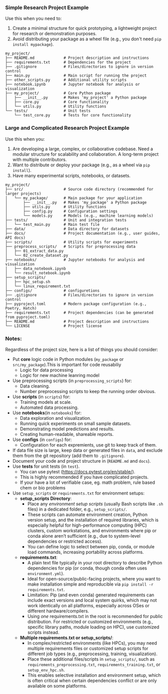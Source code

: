 ### Simple Research Project Example
Use this when you need to:
1. Create a minimal structure for quick prototyping, a lightweight project for research or demonstration purposes.
2. Avoid distributing your package as a wheel file (e.g., you don't need `pip install mypackage`).

```
my_project/
├── README.md             # Project description and instructions
├── requirements.txt      # Dependencies for the project
├── .gitignore            # Files/directories to ignore in version control
├── main.py               # Main script for running the project
├── other_scripts.py      # Additional utility scripts
├── notebook.ipynb        # Jupyter notebook for analysis or visualization
├── my_project/           # Core Python package
│   ├── __init__.py       # Makes 'my_project' a Python package
│   ├── core.py           # Core functionality
│   └── utils.py          # Utility functions
└── tests/                # Unit tests
    └── test_core.py      # Tests for core functionality
```

### Large and Complicated Research Project Example
Use this when you:
1. Are developing a large, complex, or collaborative codebase. Need a modular structure for scalability and collaboration. A long-term project with multiple contributors.
2. Want to distribute or deploy your package (e.g., as a wheel via `pip install`).
3. Have many experimental scripts, notebooks, or datasets.

```
my_project/
├── src/                  # Source code directory (recommended for larger projects)
│   └── my_package/       # Main package for your application
│       ├── __init__.py   # Makes 'my_package' a Python package
│       ├── utils.py      # Utility functions
│       ├── config.py     # Configuration settings
│       └── models.py     # Models (e.g., machine learning models)
├── tests/                # Unit and integration tests
│   └── test_main.py      # Main test file
├── data/                 # Data directory for datasets
├── docs/                 # Project documentation (e.g., user guides, API docs)
├── scripts/              # Utility scripts for experiments
├── preprocess_scripts/   # Scripts for preprocessing data
│   ├── 01_extract_data.py
│   └── 02_create_dataset.py
├── notebooks/            # Jupyter notebooks for analysis and visualization
│   ├── data_notebook.ipynb
│   └── result_notebook.ipynb
├── setup_scripts/
│   ├── hpc_setup.sh
│   └── linux_requirement.txt
├── configs/              # configuretions
├── .gitignore            # Files/directories to ignore in version control
├── pyproject.toml        # Modern package configuration (e.g., Poetry, Hatch)
├── requirements.txt      # Project dependencies (can be generated from pyproject.toml)
├── README.md             # Project description and instructions
└── LICENSE               # Project license
```

### Notes:
Regardless of the project size, here is a list of things you should consider:

- Put **core** logic code in Python modules (`my_package` or `src/my_package`).This is important for code reusabiliy
  - Logic for data processing
  - Logic for new machine leanring model
- Use preprocessing scripts (in `preprocessing_scripts`) for:
  - Data cleaning.
  - Number preprocessing scripts to keep the running order obvious.
- Use **scripts** (in `scripts`) for:
  - Training models at scale.
  - Automated data processing.
- Use **notebooks**(in `notebooks`) for:
  - Data exploration and visualization.
  - Running quick experiments on small sample datasets.
  - Demonstrating model predictions and results.
  - Creating human-readable, shareable reports.
- Use **configs** (in `configs`) for:
  - Configuration for each expremients, use git to keep track of them.
- If data file size is large, keep data or generated files in `data`, and exclude them from the git repository (add them to `.gitignore`).
- Document your code and project structure in (`README.md` and `docs`).
- Use **tests** for unit tests (in `test`). 
  - You can use pytest (<https://docs.pytest.org/en/stable/>). 
  - This is highly recommended if you have complicated projects. 
  - If your have a lot of verifiable case, eg. math problem, rule based chem or bio problems 
- Use `setup_scripts` or `requirements.txt` for environment setups:
  - **setup_scripts Directory**:
    - Place any *environment setup scripts* (usually Bash scripts like `.sh` files) in a dedicated folder, e.g., `setup_scripts/`.
    - These scripts can automate environment creation, Python version setup, and the installation of required libraries, which is especially helpful for high-performance computing (HPC) clusters, custom workstations, and environments where pip or conda alone aren’t sufficient (e.g., due to system-level dependencies or restricted access).
    - You can define logic to select between pip, conda, or module load commands, increasing portability across platforms.
  - **requirements.txt**:
    - A plain text file typically in your root directory to describe Python dependencies for pip (or conda, though conda often uses `environment.yml`).
    - Ideal for open-source/public-facing projects, where you want to make installation simple and reproducible via `pip install -r requirements.txt`.
    - Limitation: Pip (and even conda) generated requirements can include exact versions and local system quirks, which may not work identically on all platforms, especially across OSes or different hardware/compilers.
    - Using *one* requirements.txt in the root is recommended for public distribution. For restricted or customized environments (e.g., specific library paths, module loading on HPC), use customized scripts instead.
  - **Multiple requirements.txt or setup_scripts/**:
    - In complex/restricted environments (like HPCs), you may need multiple requirements files or customized setup scripts for different job types (e.g., preprocessing, training, visualization).
    - Place these additional files/scripts in `setup_scripts/`, such as `requirements_preprocessing.txt`, `requirements_training.txt`, or `setup_env_hpc.sh`.
    - This enables selective installation and environment setup, which is often critical when certain dependencies conflict or are only available on some platforms.